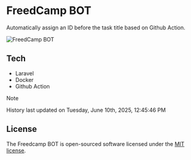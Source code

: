 # FreedCamp BOT

Automatically assign an ID before the task title based on Github Action.

![FreedCamp BOT](https://repository-images.githubusercontent.com/737932867/7d34798b-2680-471c-b089-a78a718d3d6a)

## Tech

- Laravel
- Docker
- Github Action

> [!NOTE]  
> History last updated on Tuesday, June 10th, 2025, 12:45:46 PM

## License

The Freedcamp BOT is open-sourced software licensed under the [MIT license](https://opensource.org/licenses/MIT).

